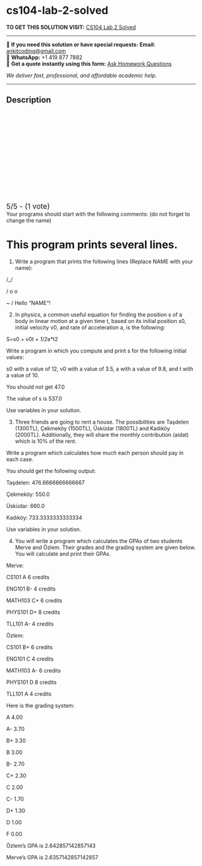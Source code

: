 # cs104-lab-2-solved
**TO GET THIS SOLUTION VISIT:** [CS104 Lab 2 Solved](https://www.ankitcodinghub.com/product/cs-104-solved-5/)


---

📩 **If you need this solution or have special requests:** **Email:** ankitcoding@gmail.com  
📱 **WhatsApp:** +1 419 877 7882  
📄 **Get a quote instantly using this form:** [Ask Homework Questions](https://www.ankitcodinghub.com/services/ask-homework-questions/)

*We deliver fast, professional, and affordable academic help.*

---

<h2>Description</h2>



<div class="kk-star-ratings kksr-auto kksr-align-center kksr-valign-top" data-payload="{&quot;align&quot;:&quot;center&quot;,&quot;id&quot;:&quot;109352&quot;,&quot;slug&quot;:&quot;default&quot;,&quot;valign&quot;:&quot;top&quot;,&quot;ignore&quot;:&quot;&quot;,&quot;reference&quot;:&quot;auto&quot;,&quot;class&quot;:&quot;&quot;,&quot;count&quot;:&quot;1&quot;,&quot;legendonly&quot;:&quot;&quot;,&quot;readonly&quot;:&quot;&quot;,&quot;score&quot;:&quot;5&quot;,&quot;starsonly&quot;:&quot;&quot;,&quot;best&quot;:&quot;5&quot;,&quot;gap&quot;:&quot;4&quot;,&quot;greet&quot;:&quot;Rate this product&quot;,&quot;legend&quot;:&quot;5\/5 - (1 vote)&quot;,&quot;size&quot;:&quot;24&quot;,&quot;title&quot;:&quot;CS104 Lab 2 Solved&quot;,&quot;width&quot;:&quot;138&quot;,&quot;_legend&quot;:&quot;{score}\/{best} - ({count} {votes})&quot;,&quot;font_factor&quot;:&quot;1.25&quot;}">

<div class="kksr-stars">

<div class="kksr-stars-inactive">
            <div class="kksr-star" data-star="1" style="padding-right: 4px">


<div class="kksr-icon" style="width: 24px; height: 24px;"></div>
        </div>
            <div class="kksr-star" data-star="2" style="padding-right: 4px">


<div class="kksr-icon" style="width: 24px; height: 24px;"></div>
        </div>
            <div class="kksr-star" data-star="3" style="padding-right: 4px">


<div class="kksr-icon" style="width: 24px; height: 24px;"></div>
        </div>
            <div class="kksr-star" data-star="4" style="padding-right: 4px">


<div class="kksr-icon" style="width: 24px; height: 24px;"></div>
        </div>
            <div class="kksr-star" data-star="5" style="padding-right: 4px">


<div class="kksr-icon" style="width: 24px; height: 24px;"></div>
        </div>
    </div>

<div class="kksr-stars-active" style="width: 138px;">
            <div class="kksr-star" style="padding-right: 4px">


<div class="kksr-icon" style="width: 24px; height: 24px;"></div>
        </div>
            <div class="kksr-star" style="padding-right: 4px">


<div class="kksr-icon" style="width: 24px; height: 24px;"></div>
        </div>
            <div class="kksr-star" style="padding-right: 4px">


<div class="kksr-icon" style="width: 24px; height: 24px;"></div>
        </div>
            <div class="kksr-star" style="padding-right: 4px">


<div class="kksr-icon" style="width: 24px; height: 24px;"></div>
        </div>
            <div class="kksr-star" style="padding-right: 4px">


<div class="kksr-icon" style="width: 24px; height: 24px;"></div>
        </div>
    </div>
</div>


<div class="kksr-legend" style="font-size: 19.2px;">
            5/5 - (1 vote)    </div>
    </div>
Your programs should start with the following comments: (do not forget to change the name)

# This program prints several lines.

1. Write a program that prints the following lines (Replace NAME with your name):

/_/

/ o o

~ / Hello “NAME”!

2. In physics, a common useful equation for finding the position s of a body in linear motion at a given time t, based on its initial position s0, initial velocity v0, and rate of acceleration a, is the following:

S=s0 + v0*t + 1/2*a*t2

Write a program in which you compute and print s for the following initial values:

s0 with a value of 12, v0 with a value of 3.5, a with a value of 9.8, and t with a value of 10.

You should not get 47.0

The value of s is 537.0

Use variables in your solution.

3. Three friends are going to rent a house. The possibilities are Taşdelen (1300TL), Çekmeköy (1500TL), Üsküdar (1800TL) and Kadıköy (2000TL). Additionally, they will share the monthly contribution (aidat) which is 10% of the rent.

Write a program which calculates how much each person should pay in each case.

You should get the following output:

Taşdelen: 476.6666666666667

Çekmeköy: 550.0

Üsküdar: 660.0

Kadıköy: 733.3333333333334

Use variables in your solution.

4. You will write a program which calculates the GPAs of two students Merve and Özlem. Their grades and the grading system are given below. You will calculate and print their GPAs.

Merve:

CS101 A 6 credits

ENG101 B- 4 credits

MATH103 C+ 6 credits

PHYS101 D+ 8 credits

TLL101 A- 4 credits

Özlem:

CS101 B+ 6 credits

ENG101 C 4 credits

MATH103 A- 6 credits

PHYS101 D 8 credits

TLL101 A 4 credits

Here is the grading system:

A 4.00

A- 3.70

B+ 3.30

B 3.00

B- 2.70

C+ 2.30

C 2.00

C- 1.70

D+ 1.30

D 1.00

F 0.00

Özlem’s GPA is 2.642857142857143

Merve’s GPA is 2.6357142857142857
